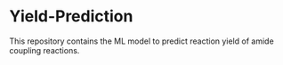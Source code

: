 # Yield-Prediction
This repository contains the ML model to predict reaction yield of amide coupling reactions.
